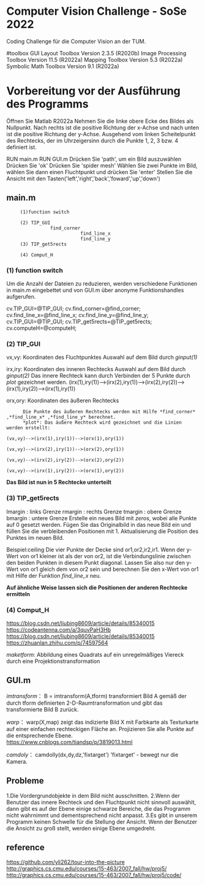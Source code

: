 # Computer Vision Challenge - SoSe 2022
Coding Challenge für die Computer Vision an der TUM.

#toolbox
GUI Layout Toolbox                                    Version 2.3.5       (R2020b)
Image Processing Toolbox                              Version 11.5        (R2022a)
Mapping Toolbox                                       Version 5.3         (R2022a)
Symbolic Math Toolbox                                 Version 9.1         (R2022a)

# Vorbereitung vor der Ausführung des Programms
Öffnen Sie Matlab R2022a
Nehmen Sie die linke obere Ecke des Bildes als Nullpunkt. Nach rechts ist die positive Richtung der x-Achse und nach unten ist die positive Richtung der y-Achse.
Ausgehend vom linken Scheitelpunkt des Rechtecks, der im Uhrzeigersinn durch die Punkte 1, 2, 3 bzw. 4 definiert ist.

RUN main.m
RUN GUI.m
    Drücken Sie 'path', um ein Bild auszuwählen
    Drücken Sie 'ok'
    Drücken Sie 'spider mesh'
    Wählen Sie zwei Punkte im Bild, wählen Sie dann einen Fluchtpunkt und drücken Sie 'enter'
    Stellen Sie die Ansicht mit den Tasten('left','right','back','foward','up','down')

## main.m
         (1)function switch
   
         (2) TIP_GUI
                    find_corner
                               find_line_x
                               find_line_y
         (3) TIP_get5rects
   
         (4) Comput_H

### (1) function switch

Um die Anzahl der Dateien zu reduzieren, werden verschiedene Funktionen in main.m eingebettet und von GUI.m über anonyme Funktionshandles aufgerufen.

cv.TIP_GUI=@TIP_GUI;
cv.find_corner=@find_corner;
cv.find_line_x=@find_line_x;
cv.find_line_y=@find_line_y;
cv.TIP_GUI=@TIP_GUI;
cv.TIP_get5rects=@TIP_get5rects;
cv.computeH=@computeH;

### (2) TIP_GUI

vx,vy:    Koordinaten des Fluchtpunktes
          Auswahl auf dem Bild durch *ginput(1)*

irx,iry:  Koordinaten des inneren Rechtecks 
          Auswahl auf dem Bild durch *ginput(2)*
          Das innere Rechteck kann durch Verbinden der 5 Punkte durch *plot* gezeichnet werden.
          (irx(1),iry(1))-->(irx(2),iry(1))-->(irx(2),iry(2))-->(irx(1),iry(2))-->(irx(1),iry(1))

orx,ory:  Koordinaten des äußeren Rechtecks
          
          Die Punkte des äußeren Rechtecks werden mit Hilfe *find_corner* ,*find_line_x* ,*find_line_y* berechnet.
          *plot*: Das äußere Rechteck wird gezeichnet und die Linien werden erstellt: 
                                                                            (vx,vy)-->(irx(1),iry(1))-->(orx(1),ory(1))
                                                                            (vx,vy)-->(irx(2),iry(1))-->(orx(2),ory(1))
                                                                            (vx,vy)-->(irx(2),iry(2))-->(orx(2),ory(2))
                                                                            (vx,vy)-->(irx(1),iry(2))-->(orx(1),ory(2)) 
**Das Bild ist nun in 5 Rechtecke unterteilt**  


### (3) TIP_get5rects
lmargin : links Grenze
rmargin : rechts Grenze
tmargin : obere Grenze
bmargin : untere Grenze
Erstelle ein neues Bild mit *zeros*, wobei alle Punkte auf 0 gesetzt werden. Fügen Sie das Originalbild in das neue Bild ein und füllen Sie die verbleibenden Positionen mit 1.
Aktualisierung die Position des Punktes im neuen Bild.

Beispiel:ceiling
         Die vier Punkte der Decke sind or1,or2,ir2,ir1.
         Wenn der y-Wert von or1 kleiner ist als der von or2, ist die Verbindungslinie zwischen den beiden Punkten in diesem Punkt diagonal. Lassen Sie also nur den y-Wert von or1 gleich dem von or2 sein und berechnen Sie den x-Wert von or1 mit Hilfe der Funktion *find_line_x* neu.    

**Auf ähnliche Weise lassen sich die Positionen der anderen Rechtecke ermitteln**                    
                              
### (4) Comput_H

https://blog.csdn.net/liubing8609/article/details/85340015
https://codeantenna.com/a/3quvPaH3Hb
https://blog.csdn.net/liubing8609/article/details/85340015
https://zhuanlan.zhihu.com/p/74597564


*maketform*:
            Abbildung eines Quadrats auf ein unregelmäßiges Viereck durch eine Projektionstransformation

## GUI.m

*imtransform*：
            B = imtransform(A,tform) transformiert Bild A gemäß der durch tform definierten 2-D-Raumtransformation und gibt das transformierte Bild B zurück.

*warp*：
            warp(X,map) zeigt das indizierte Bild X mit Farbkarte als Texturkarte auf einer einfachen rechteckigen Fläche an.
            Projizieren Sie alle Punkte auf die entsprechende Ebene.
            https://www.cnblogs.com/tiandsp/p/3819013.html

*camdoly*：
            camdolly(dx,dy,dz,'fixtarget') 'fixtarget' - bewegt nur die Kamera.
            
## Probleme

1.Die Vordergrundobjekte in dem Bild nicht ausschnitten.
2.Wenn der Benutzer das innere Rechteck und den Fluchtpunkt nicht sinnvoll auswählt, dann gibt es auf der Ebene einige schwarze Bereiche, die das Programm nicht wahrnimmt und dementsprechend nicht anpasst. 
3.Es gibt in unserem Programm keinen Schwelle für die Stellung der Ansicht. Wenn der Benutzer die Ansicht zu groß stellt, werden einige Ebene umgedreht.

## reference
https://github.com/yli262/tour-into-the-picture
http://graphics.cs.cmu.edu/courses/15-463/2007_fall/hw/proj5/
http://graphics.cs.cmu.edu/courses/15-463/2007_fall/hw/proj5/code/
